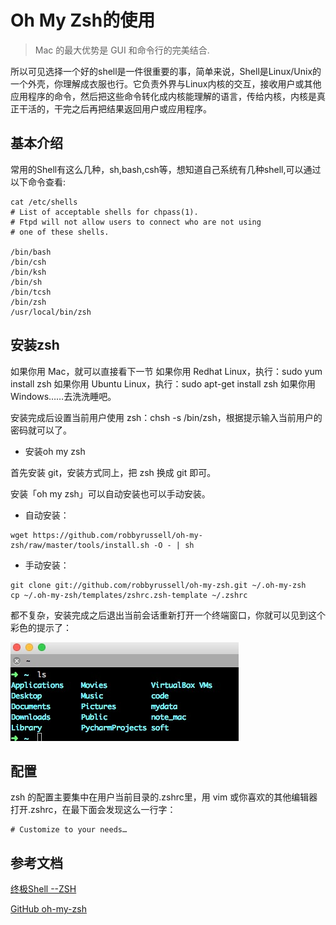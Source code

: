 # Oh My Zsh的使用
>Mac 的最大优势是 GUI 和命令行的完美结合.

所以可见选择一个好的shell是一件很重要的事，简单来说，Shell是Linux/Unix的一个外壳，你理解成衣服也行。它负责外界与Linux内核的交互，接收用户或其他应用程序的命令，然后把这些命令转化成内核能理解的语言，传给内核，内核是真正干活的，干完之后再把结果返回用户或应用程序。

## 基本介绍

常用的Shell有这么几种，sh,bash,csh等，想知道自己系统有几种shell,可以通过以下命令查看:

    cat /etc/shells
    # List of acceptable shells for chpass(1).
    # Ftpd will not allow users to connect who are not using
    # one of these shells.

    /bin/bash
    /bin/csh
    /bin/ksh
    /bin/sh
    /bin/tcsh
    /bin/zsh
    /usr/local/bin/zsh


## 安装zsh

如果你用 Mac，就可以直接看下一节
如果你用 Redhat Linux，执行：sudo yum install zsh
如果你用 Ubuntu Linux，执行：sudo apt-get install zsh
如果你用 Windows……去洗洗睡吧。

安装完成后设置当前用户使用 zsh：chsh -s /bin/zsh，根据提示输入当前用户的密码就可以了。

- 安装oh my zsh

首先安装 git，安装方式同上，把 zsh 换成 git 即可。

安装「oh my zsh」可以自动安装也可以手动安装。

- 自动安装：
```
wget https://github.com/robbyrussell/oh-my-zsh/raw/master/tools/install.sh -O - | sh
```
- 手动安装：
```
git clone git://github.com/robbyrussell/oh-my-zsh.git ~/.oh-my-zsh
cp ~/.oh-my-zsh/templates/zshrc.zsh-template ~/.zshrc
```
都不复杂，安装完成之后退出当前会话重新打开一个终端窗口，你就可以见到这个彩色的提示了：

![text](../pictures/25FA8CD7-263A-4EA3-8490-9422BF07DC41.png)

## 配置

zsh 的配置主要集中在用户当前目录的.zshrc里，用 vim 或你喜欢的其他编辑器打开.zshrc，在最下面会发现这么一行字：

    # Customize to your needs…



## 参考文档

[终极Shell --ZSH](http://zhuanlan.zhihu.com/mactalk/19556676)

[GitHub oh-my-zsh](https://github.com/robbyrussell/oh-my-zsh)